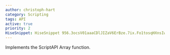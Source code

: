 ```yaml
---
author: christoph-hart
category: Scripting
tags: API
active: true
priority: 2
HiseSnippet: HiseSnippet 956.3ocsV01aaaCDlJIZaV6ErBze.7ix.Fo1tosqHXnsIwYvXKoFyYACXXnfk5TMQnHEHoRqwP+Ou+AaGEUhkScWELV8GLz81Ce3wi2wYFMGrVsgD06hkk.I5ahmuT4Vb7BlPQldBI56hOiYcfgFTczxRl0BYjnnc+Iuhnd6Qp+82O6Hljo3vJUDxkZAG9EQgvsR6rm+yBo7TVFbgnnk2G77obs5XsTWg7Y23gjRF+J1afyYd21IlD8ESxDNsYti4.KIZuizYKmuP+VUv+KEVwqkfWXDYNBTP8oZYlmwdsjiWHjYytYeaIHJyVkE1MjEte7YhLws5WkM99ZCzUQzNeDsy5za20n2n1zaXK5sAJE0hR6Enz8hmyMhR2JKd970wSU3gSNCS6soRvWxNeYb7wZzCka+B1UvoFT31HRe7vgCn3e8OLIIAy8VG8ZlgxLF1R5OR+Cz5nAzwCnO7OOLAwwpkv9kFgxk5Ld.p8rec30eteYkcQ5A8Oj9fGPYYYTmlBpLpNO.Z2AYZ94Z2KjFfks7hEfA7n1svEJKXboHyeZfHAE3VSVATlCkyf2QK0VgSnUcjS5xz.Z3W39Im5V.TIy1fa2Pw.WCFKzfTiTMRcJ8rt4.j3wlCqNsoOse.U9BfeEUDHXXOKr3dNPXg00hME5qgzw2vFuDkIknyN+EYq+bKfv3tt+7XLQBEXE2c.1u7PvxpCgOIt2opbrurb7fCF7HrhL41L.m0jNZVxfJP4uGRcuUGB1lzscAd4x0bDoMTuz4LWkgIS6604UXWkcscCzBVYZdkh6K4R4UFClGtzG+fPpXfmi8S9qjj26ipSXliQ1MP6Q6BrM4SIvLM6+5usctB8FtP0J75K7RUZ8hm79D5cMkmuQa9tUFsTBlMZ1Owv7eEXppp30fYP3r4VGw1nq2aN9i2at8nCdn4YKG0poJg6kkf5iMPgzzwE+52ldByw7Mzazg9Uh8hDdJDcBbMNcLzduW7If8JmtDmO9A89woN5rJIys9nH+72FCXNXs9+9d7Jr+1x1ym+ea9TWo38hmIb7Eali6rANhYpOGbrYp92FOIOG3tUDbu3S+8OOivI+ptxITu4LlyHdGVucdUwb7gMb.WckBj9Zvnc7UKA4gdYeFXNNvrV3eveMFG4kiZLN5FijBF2neEOT46e2vWUqA4jp9IS8v2tgxzQj5aCsyyE3yXdEmuNTePfi21.e31F3AaafOZaC7waafOYaC7G9zA5ek4Kpb5hv0FB4rYSpakDEMQwvJv5pUx+t7458L
---
```



Implements the ScriptAPI Array function. 

